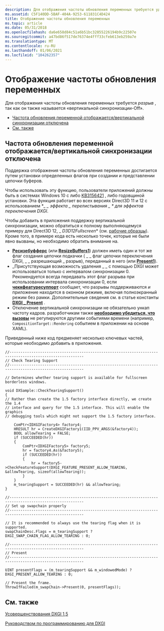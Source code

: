 ```yaml
---
description: Для отображения частоты обновления переменных требуется удалить, так как &\# 0034; вертикальной синхронизации-off&\# 0034; support.
ms.assetid: C5F140DD-5BAF-404A-9253-611831C4D424
title: Отображение частоты обновления переменных
ms.topic: article
ms.date: 05/31/2018
ms.openlocfilehash: da6e658d84c51a6b51bc32855226194b9c22507e
ms.sourcegitcommit: a47bd86f517de76374e4fff33cfeb613eb259a7e
ms.translationtype: MT
ms.contentlocale: ru-RU
ms.lasthandoff: 01/06/2021
ms.locfileid: "104262357"
---
```

# <a name="variable-refresh-rate-displays"></a>Отображение частоты обновления переменных

Для отображения частоты обновления переменных требуется *разрыв* , так как он также называется «вертикальной синхронизации-Off».

-   [Частота обновления переменной отображается/вертикальной синхронизации отключена](#variable-refresh-rate-displaysvsync-off)
-   [См. также](#related-topics)

## <a name="variable-refresh-rate-displaysvsync-off"></a>Частота обновления переменной отображается/вертикальной синхронизации отключена

Поддержка отображения частоты обновления переменных достигается путем установки определенных флагов при создании и представлении цепочки буферов.

Чтобы использовать эту функцию, пользователи приложений должны быть в системах Windows 10 с либо [KB3156421](https://support.microsoft.com/kb/3156421) , либо годовщиной установки. Эта функция работает во всех версиях Direct3D 11 и 12 с использованием **\_ \_ эффекта \_ перелистывания \_ \* для эффектов переключения DXGI*.

Чтобы добавить в приложения поддержку вертикальной синхронизации, можно обратиться к полному выполняющемуся примеру для Direct3D 12, _ *D3D12Fullscreen** (см. [рабочие образцы](../direct3d12/working-samples.md)). Кроме того, в примере кода есть несколько точек, которые не были явно вызваны, но необходимо обратить внимание на.

-   [**Ресизебуфферс**](/windows/desktop/api/DXGI/nf-dxgi-idxgiswapchain-resizebuffers) (или [**ResizeBuffers1**](/windows/desktop/api/DXGI1_4/nf-dxgi1_4-idxgiswapchain3-resizebuffers1)) должен иметь один и тот же флаг создания цепочки подкачки ( \_ \_ флаг цепочки переключения DXGI, \_ \_ разрешающий \_ разрыв), переданный в него (или [**Present1**](/windows/desktop/api/DXGI1_2/nf-dxgi1_2-idxgiswapchain1-present1)). [](/windows/desktop/api/DXGI/nf-dxgi-idxgiswapchain-present)
-   \_Присутствующая возможность удаления \_ \_ с помощью DXGI может использоваться только с интервалом синхронизации 0. Рекомендуется всегда передавать этот флаг разрыва при использовании интервала синхронизации 0, если [**чеккфеатуресуппорт**](/windows/desktop/api/DXGI1_5/nf-dxgi1_5-idxgifactory5-checkfeaturesupport) сообщает, что разрывы поддерживаются *и* приложение находится в оконном режиме, включая полноэкранный режим без рамки. Дополнительные сведения см. в статье константы [**DXGI \_ Present**](dxgi-present.md) .
-   Отключение вертикальной синхронизации не обязательно ункап частоту кадров. разработчикам также [**необходимо убедиться, что вызовы**](/windows/desktop/api/DXGI/nf-dxgi-idxgiswapchain-present) не регулируются другими событиями времени (например, `CompositionTarget::Rendering` событием в приложении на основе XAML).

Приведенный ниже код предменяет несколько ключевых частей, которые необходимо добавить в приложения.

``` syntax
//--------------------------------------------------------------------------------------------------------
// Check Tearing Support
//--------------------------------------------------------------------------------------------------------

// Determines whether tearing support is available for fullscreen borderless windows.

void DXSample::CheckTearingSupport()
{
// Rather than create the 1.5 factory interface directly, we create the 1.4
// interface and query for the 1.5 interface. This will enable the graphics
// debugging tools which might not support the 1.5 factory interface.

    ComPtr<IDXGIFactory4> factory4;
    HRESULT hr = CreateDXGIFactory1(IID_PPV_ARGS(&factory4));
    BOOL allowTearing = FALSE;
    if (SUCCEEDED(hr))
    { 
        ComPtr<IDXGIFactory5> factory5;
        hr = factory4.As(&factory5);
        if (SUCCEEDED(hr))
        {
            hr = factory5->CheckFeatureSupport(DXGI_FEATURE_PRESENT_ALLOW_TEARING, &allowTearing, sizeof(allowTearing));
        }
    }
    m_tearingSupport = SUCCEEDED(hr) && allowTearing;
}

//--------------------------------------------------------------------------------------------------------
// Set up swapchain properly
//--------------------------------------------------------------------------------------------------------

// It is recommended to always use the tearing flag when it is supported.
swapChainDesc.Flags = m_tearingSupport ? DXGI_SWAP_CHAIN_FLAG_ALLOW_TEARING : 0;

//--------------------------------------------------------------------------------------------------------
// Present
//--------------------------------------------------------------------------------------------------------

UINT presentFlags = (m_tearingSupport && m_windowedMode) ? DXGI_PRESENT_ALLOW_TEARING : 0;

// Present the frame.
ThrowIfFailed(m_swapChain->Present(0, presentFlags));
```

## <a name="related-topics"></a>См. также

<dl> <dt>

[Усовершенствования DXGI 1,5](dxgi-1-5-improvements.md)
</dt> <dt>

[Руководством по программированию для DXGI](dx-graphics-dxgi-overviews.md)
</dt> </dl>

 

 

